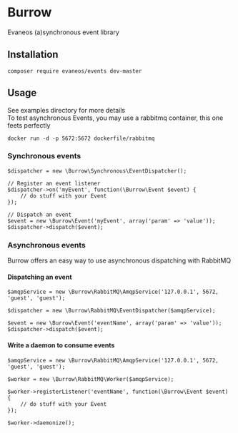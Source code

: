 Burrow
======

Evaneos (a)synchronous event library

Installation
------------

    composer require evaneos/events dev-master

Usage
-----

See examples directory for more details  
To test asynchronous Events, you may use a rabbitmq container, this one feets perfectly 

    docker run -d -p 5672:5672 dockerfile/rabbitmq

### Synchronous events

    $dispatcher = new \Burrow\Synchronous\EventDispatcher();

    // Register an event listener
    $dispatcher->on('myEvent', function(\Burrow\Event $event) {
        // do stuff with your Event
    });
    
    // Dispatch an event
    $event = new \Burrow\Event('myEvent', array('param' => 'value'));
    $dispatcher->dispatch($event);
    

### Asynchronous events

Burrow offers an easy way to use asynchronous dispatching with RabbitMQ
    
#### Dispatching an event

    $amqpService = new \Burrow\RabbitMQ\AmqpService('127.0.0.1', 5672, 'guest', 'guest');
    
    $dispatcher = new \Burrow\RabbitMQ\EventDispatcher($amqpService);
    
    $event = new \Burrow\Event('eventName', array('param' => 'value'));
    $dispatcher->dispatch($event);


#### Write a daemon to consume events

    $amqpService = new \Burrow\RabbitMQ\AmqpService('127.0.0.1', 5672, 'guest', 'guest');
    
    $worker = new \Burrow\RabbitMQ\Worker($amqpService);
    
    $worker->registerListener('eventName', function(\Burrow\Event $event) {
        // do stuff with your Event
    });
    
    $worker->daemonize();
